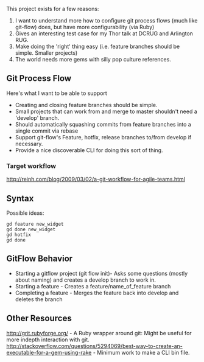 This project exists for a few reasons:

1. I want to understand more how to configure git process flows (much like git-flow) does, but have more configurability (via Ruby)
2. Gives an interesting test case for my Thor talk at DCRUG and Arlington RUG.
3. Make doing the 'right' thing easy (i.e. feature branches should be simple. Smaller projects)
4. The world needs more gems with silly pop culture references.

## Git Process Flow

Here's what I want to be able to support

* Creating and closing feature branches should be simple.
* Small projects that can work from and merge to master shouldn't need a 'develop' branch.
* Should automatically squashing commits from feature branches into a single commit via rebase
* Support git-flow's Feature, hotfix, release branches to/from develop if necessary.
* Provide a nice discoverable CLI for doing this sort of thing.

### Target workflow

http://reinh.com/blog/2009/03/02/a-git-workflow-for-agile-teams.html

## Syntax

Possible ideas:

```
gd feature new_widget
gd done new_widget
gd hotfix
gd done 
```

## GitFlow Behavior

* Starting a gitflow project (git flow init)- Asks some questions (mostly about naming) and creates a develop branch to work in.
* Starting a feature - Creates a feature/name_of_feature branch
* Completing a feature - Merges the feature back into develop and deletes the branch


## Other Resources

http://grit.rubyforge.org/ - A Ruby wrapper around git: Might be useful for more indepth interaction with git.
http://stackoverflow.com/questions/5294069/best-way-to-create-an-executable-for-a-gem-using-rake - Minimum work to make a CLI bin file.